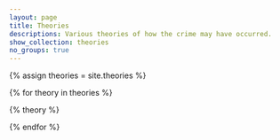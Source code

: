 ```yaml
---
layout: page
title: Theories
descriptions: Various theories of how the crime may have occurred.
show_collection: theories
no_groups: true
---
```


{% assign theories = site.theories %}

{% for theory in theories %}

  {% theory %}
  
{% endfor %}
